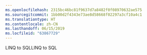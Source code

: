 ```yaml
---
ms.openlocfilehash: 2315bc46bc81f9637d7a8482f0f08970632ae575
ms.sourcegitcommit: 1bb00d2f4343e73ae8d58668f02297a3cf10a4c1
ms.translationtype: HT
ms.contentlocale: zh-CN
ms.lasthandoff: 06/15/2019
ms.locfileid: "63867729"
---
```

<span data-ttu-id="29008-101">LINQ to SQL</span><span class="sxs-lookup"><span data-stu-id="29008-101">LINQ to SQL</span></span>